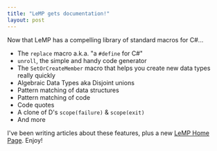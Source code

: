 ```yaml
---
title: "LeMP gets documentation!"
layout: post
---
```


Now that LeMP has a compelling library of standard macros for C#...

- The `replace` macro a.k.a. "a `#define` for C#"
- `unroll`, the simple and handy code generator
- The `SetOrCreateMember` macro that helps you create new data types really quickly
- Algebraic Data Types aka Disjoint unions
- Pattern matching of data structures
- Pattern matching of code
- Code quotes
- A clone of D's `scope(failure)` & `scope(exit)`
- And more

I've been writing articles about these features, plus a new [LeMP Home Page](/lemp). Enjoy!
